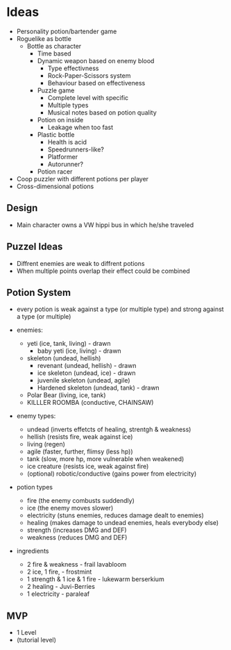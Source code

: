 # Ideas

- Personality potion/bartender game
- Roguelike as bottle
  - Bottle as character
    - Time based
    - Dynamic weapon based on enemy blood
      - Type effectivness
      - Rock-Paper-Scissors system
      - Behaviour based on effectiveness
    - Puzzle game
      - Complete level with specific
      - Multiple types
      - Musical notes based on potion quality
    - Potion on inside
      - Leakage when too fast
    - Plastic bottle
      - Health is acid
      - Speedrunners-like?
      - Platformer
      - Autorunner?
    - Potion racer
- Coop puzzler with different potions per player
- Cross-dimensional potions


## Design
- Main character owns a VW hippi bus in which he/she traveled 


## Puzzel Ideas
- Diffrent enemies are weak to diffrent potions
- When multiple points overlap their effect could be combined

## Potion System
- every potion is weak against a type (or multiple type) and strong against a type (or multiple)
- enemies:
  - yeti (ice, tank, living) - drawn
    - baby yeti (ice, living) - drawn
  - skeleton (undead, hellish)
    - revenant (undead, hellish) - drawn
    - ice skeleton (undead, ice) - drawn
    - juvenile skeleton (undead, agile)
    - Hardened skeleton (undead, tank) - drawn
  - Polar Bear (living, ice, tank)
  - KILLLER ROOMBA (conductive, CHAINSAW)
- enemy types:
  - undead (inverts effetcts of healing, strentgh & weakness)
  - hellish (resists fire, weak against ice)
  - living (regen)
  - agile (faster, further, flimsy (less hp))
  - tank (slow, more hp, more vulnerable when weakened)
  - ice creature (resists ice, weak against fire)
  - (optional) robotic/conductive (gains power from electricity)
- potion types
  - fire (the enemy combusts suddendly)
  - ice (the enemy moves slower)
  - electricity (stuns enemies, reduces damage dealt to enemies)
  - healing (makes damage to undead enemies, heals everybody else)
  - strength (increases DMG and DEF)
  - weakness (reduces DMG and DEF)

- ingredients
  - 2 fire & weakness - frail lavabloom
  - 2 ice, 1 fire,  - frostmint
  - 1 strength & 1 ice & 1 fire - lukewarm berserkium
  - 2 healing - Juvi-Berries
  - 1 electricity - paraleaf

## MVP
- 1 Level
- (tutorial level)